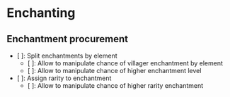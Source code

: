 # Enchanting
## Enchantment procurement

- [ ]: Split enchantments by element
	- [ ]: Allow to manipulate chance of villager enchantment by element
	- [ ]: Allow to manipulate chance of higher enchantment level
- [ ]: Assign rarity to enchantment
	- [ ]: Allow to manipulate chance of higher rarity enchantment
